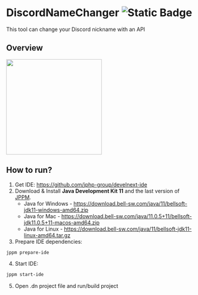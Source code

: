 # DiscordNameChanger ![Static Badge](https://img.shields.io/badge/build-no_status-lightgray)
This tool can change your Discord nickname with an API

## Overview
<a href="https://www.youtube.com/watch?v=As93vIuxjU8"><img src="https://img.youtube.com/vi/As93vIuxjU8/0.jpg" height="256"></a>

## How to run?

1. Get IDE: https://github.com/jphp-group/develnext-ide
2. Download & Install **Java Development Kit 11** and the last version of [JPPM](https://github.com/jphp-group/jphp/releases).
   - Java for Windows - https://download.bell-sw.com/java/11/bellsoft-jdk11-windows-amd64.zip
   - Java for Mac - https://download.bell-sw.com/java/11.0.5+11/bellsoft-jdk11.0.5+11-macos-amd64.zip
   - Java for Linux - https://download.bell-sw.com/java/11/bellsoft-jdk11-linux-amd64.tar.gz
3. Prepare IDE dependencies:
```bash
jppm prepare-ide
```
4. Start IDE:
```bash
jppm start-ide
```
5. Open .dn project file and run/build project
